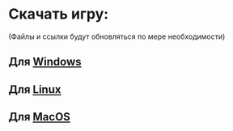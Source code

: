 # Скачать игру:
(Файлы и ссылки будут обновляться по мере необходимости)
## Для [Windows](https://disk.yandex.ru/d/-Ngt4QHgG1qfsA)
## Для [Linux](https://disk.yandex.ru/d/u7vK6NfPXpHQ-A)
## Для [MacOS](https://disk.yandex.ru/d/tMXs-jalL5G1kw)
